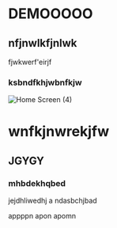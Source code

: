 # DEMOOOOO

## nfjnwlkfjnlwk
fjwkwerf'eirjf
### ksbndfkhjwbnfkjw


![Home Screen (4)](https://user-images.githubusercontent.com/54912601/177005934-6739d941-3a85-4448-af84-3eb4ec74b7b6.png)





# wnfkjnwrekjfw
## JGYGY
### mhbdekhqbed
jejdhliwedhj
a ndasbchjbad

appppn
apon apomn

